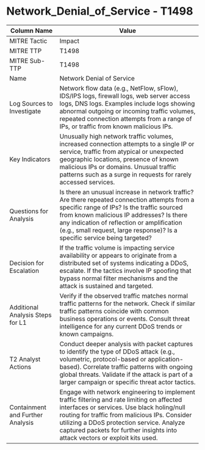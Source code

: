 # Network_Denial_of_Service - T1498

| Column Name | Value |
|-------------|-------|
| MITRE Tactic | Impact |
| MITRE TTP | T1498 |
| MITRE Sub-TTP | T1498 |
| Name | Network Denial of Service |
| Log Sources to Investigate | Network flow data (e.g., NetFlow, sFlow), IDS/IPS logs, firewall logs, web server access logs, DNS logs. Examples include logs showing abnormal outgoing or incoming traffic volumes, repeated connection attempts from a range of IPs, or traffic from known malicious IPs. |
| Key Indicators | Unusually high network traffic volumes, increased connection attempts to a single IP or service, traffic from atypical or unexpected geographic locations, presence of known malicious IPs or domains. Unusual traffic patterns such as a surge in requests for rarely accessed services. |
| Questions for Analysis | Is there an unusual increase in network traffic? Are there repeated connection attempts from a specific range of IPs? Is the traffic sourced from known malicious IP addresses? Is there any indication of reflection or amplification (e.g., small request, large response)? Is a specific service being targeted? |
| Decision for Escalation | If the traffic volume is impacting service availability or appears to originate from a distributed set of systems indicating a DDoS, escalate. If the tactics involve IP spoofing that bypass normal filter mechanisms and the attack is sustained and targeted. |
| Additional Analysis Steps for L1 | Verify if the observed traffic matches normal traffic patterns for the network. Check if similar traffic patterns coincide with common business operations or events. Consult threat intelligence for any current DDoS trends or known campaigns. |
| T2 Analyst Actions | Conduct deeper analysis with packet captures to identify the type of DDoS attack (e.g., volumetric, protocol-based or application-based). Correlate traffic patterns with ongoing global threats. Validate if the attack is part of a larger campaign or specific threat actor tactics. |
| Containment and Further Analysis | Engage with network engineering to implement traffic filtering and rate limiting on affected interfaces or services. Use black holing/null routing for traffic from malicious IPs. Consider utilizing a DDoS protection service. Analyze captured packets for further insights into attack vectors or exploit kits used. |
